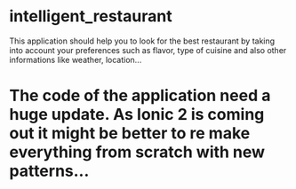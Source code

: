 # intelligent_restaurant 

This application should help you to look for the best restaurant by taking into account your preferences such as flavor, type of cuisine and also other informations like weather, location...

# The code of the application need a huge update. As Ionic 2 is coming out it might be better to re make everything from scratch with new patterns...
